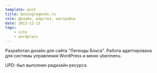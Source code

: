 ```yaml
---
template: post
title: boxinglegends.ru
role: Дизайн, верстка, настройка
date: 2013-12-13
tags:
    - site
    - wordpress
---
```


Разработал дизайн для сайта "Легенды Бокса". Работа адаптирована для системы управления WordPress и меню ubermenu.

UPD: был выполнен редизайн ресурса
